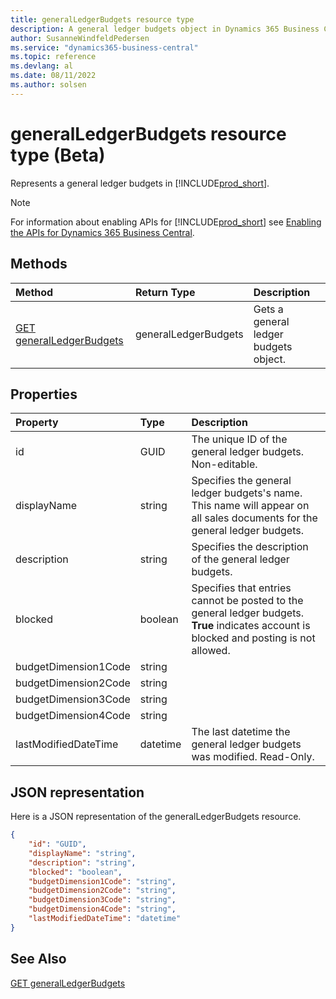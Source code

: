 ```yaml
---
title: generalLedgerBudgets resource type
description: A general ledger budgets object in Dynamics 365 Business Central.
author: SusanneWindfeldPedersen
ms.service: "dynamics365-business-central"
ms.topic: reference
ms.devlang: al
ms.date: 08/11/2022
ms.author: solsen
---
```


# generalLedgerBudgets resource type (Beta)

<!-- START>DO_NOT_EDIT -->
<!-- IMPORTANT:Do not edit any of the content between here and the END>DO_NOT_EDIT. -->
Represents a general ledger budgets in [!INCLUDE[prod_short](../../../includes/prod_short.md)].

> [!NOTE]
> For information about enabling APIs for [!INCLUDE[prod_short](../../../includes/prod_short.md)] see [Enabling the APIs for Dynamics 365 Business Central](../../../api-reference/v2.0/enabling-apis-for-dynamics-nav.md).

## Methods

| Method | Return Type|Description |
|:--------------------|:-----------|:-------------------------|
|[GET generalLedgerBudgets](../api/dynamics_generalledgerbudgets_get.md)|generalLedgerBudgets|Gets a general ledger budgets object.|



## Properties

| Property           | Type   |Description     |
|:-------------------|:-------|:---------------|
|id|GUID|The unique ID of the general ledger budgets. Non-editable.|
|displayName|string|Specifies the general ledger budgets's name. This name will appear on all sales documents for the general ledger budgets.|
|description|string|Specifies the description of the general ledger budgets.|
|blocked|boolean|Specifies that entries cannot be posted to the general ledger budgets. **True** indicates account is blocked and posting is not allowed.|
|budgetDimension1Code|string||
|budgetDimension2Code|string||
|budgetDimension3Code|string||
|budgetDimension4Code|string||
|lastModifiedDateTime|datetime|The last datetime the general ledger budgets was modified. Read-Only.|

## JSON representation

Here is a JSON representation of the generalLedgerBudgets resource.


```json
{
    "id": "GUID",
    "displayName": "string",
    "description": "string",
    "blocked": "boolean",
    "budgetDimension1Code": "string",
    "budgetDimension2Code": "string",
    "budgetDimension3Code": "string",
    "budgetDimension4Code": "string",
    "lastModifiedDateTime": "datetime"
}
```
<!-- IMPORTANT: END>DO_NOT_EDIT -->

## See Also
[GET generalLedgerBudgets](../api/dynamics_generalledgerbudgets_get.md)
